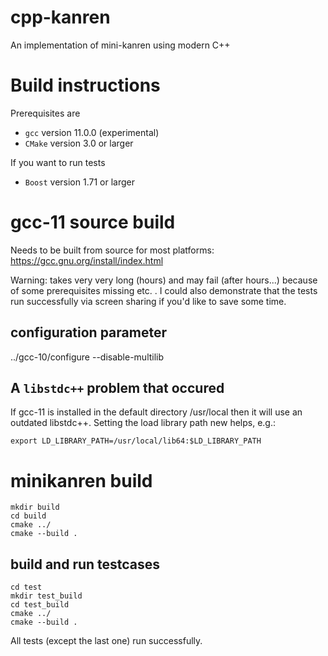 # cpp-kanren
An implementation of mini-kanren using modern C++

# Build instructions
Prerequisites are
* `gcc` version 11.0.0 (experimental)
* `CMake` version 3.0 or larger

If you want to run tests
* `Boost` version 1.71 or larger

# gcc-11 source build
Needs to be built from source for most platforms:
https://gcc.gnu.org/install/index.html

Warning: takes very very long (hours) and may fail (after hours...) because of some prerequisites missing etc. . I could also demonstrate that the tests run successfully via screen sharing if you'd like to save some time.
## configuration parameter
../gcc-10/configure --disable-multilib

## A `libstdc++` problem that occured 
If gcc-11 is installed in the default directory /usr/local then it will use an outdated libstdc++.
Setting the load library path new helps, e.g.:
```
export LD_LIBRARY_PATH=/usr/local/lib64:$LD_LIBRARY_PATH
```

# minikanren build
```
mkdir build
cd build
cmake ../
cmake --build .
```

## build and run testcases
```
cd test
mkdir test_build
cd test_build
cmake ../
cmake --build .
```
All tests (except the last one) run successfully.

